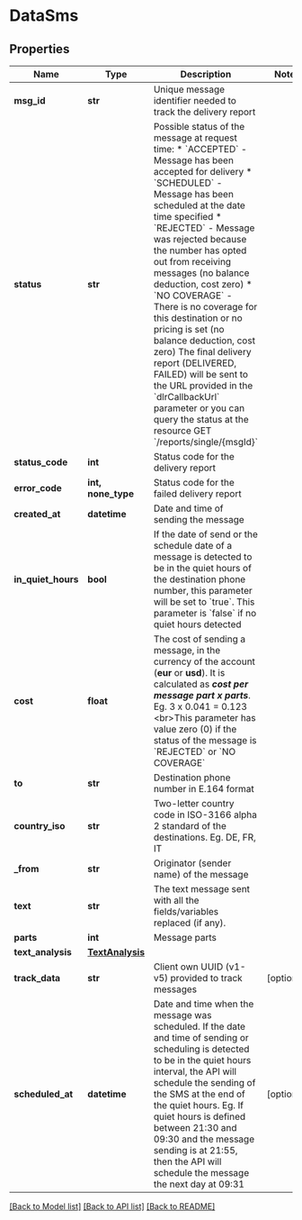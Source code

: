 # DataSms


## Properties
Name | Type | Description | Notes
------------ | ------------- | ------------- | -------------
**msg_id** | **str** | Unique message identifier needed to track the delivery report | 
**status** | **str** | Possible status of the message at request time:  * &#x60;ACCEPTED&#x60; - Message has been accepted for delivery  * &#x60;SCHEDULED&#x60; - Message has been scheduled at the date time specified  * &#x60;REJECTED&#x60; - Message was rejected because the number has opted out from receiving messages (no balance deduction, cost zero)  * &#x60;NO COVERAGE&#x60; - There is no coverage for this destination or no pricing is set (no balance deduction, cost zero)   The final delivery report (DELIVERED, FAILED) will be sent to the URL provided in the &#x60;dlrCallbackUrl&#x60; parameter or you can query the status at the resource GET &#x60;/reports/single/{msgId}&#x60;  | 
**status_code** | **int** | Status code for the delivery report  | 
**error_code** | **int, none_type** | Status code for the failed delivery report  | 
**created_at** | **datetime** | Date and time of sending the message | 
**in_quiet_hours** | **bool** | If the date of send or the schedule date of a message is detected to be in the quiet hours of the destination phone number, this parameter will be set to &#x60;true&#x60;. This parameter is &#x60;false&#x60; if no quiet hours detected | 
**cost** | **float** | The cost of sending a message, in the currency of the account (**eur** or **usd**). It is calculated as ***cost per message part x parts***. Eg. 3 x 0.041 &#x3D; 0.123  &lt;br&gt;This parameter has value zero (0) if the status of the message is &#x60;REJECTED&#x60; or &#x60;NO COVERAGE&#x60;  | 
**to** | **str** | Destination phone number in E.164 format  | 
**country_iso** | **str** | Two-letter country code in ISO-3166 alpha 2 standard of the destinations. Eg. DE, FR, IT | 
**_from** | **str** | Originator (sender name) of the message  | 
**text** | **str** | The text message sent with all the fields/variables replaced (if any). | 
**parts** | **int** | Message parts | 
**text_analysis** | [**TextAnalysis**](TextAnalysis.md) |  | 
**track_data** | **str** | Client own UUID (v1-v5) provided to track messages | [optional] 
**scheduled_at** | **datetime** | Date and time when the message was scheduled. If the date and time of sending or scheduling is detected to be in the quiet hours interval, the API will schedule the sending of the SMS at the end of the quiet hours. Eg. If quiet hours is defined between 21:30 and 09:30 and the message sending is at 21:55, then the API will schedule the message the next day at 09:31 | [optional] 


[[Back to Model list]](../../README.md#models) [[Back to API list]](../../README.md#available-methods) [[Back to README]](../../README.md)


